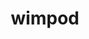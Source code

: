 ---
id: 767
title: wimpod
types: [bug,water]
image: https://raw.githubusercontent.com/PokeAPI/sprites/master/sprites/pokemon/767.png
---